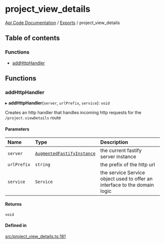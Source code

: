 # project\_view\_details
 
[Api Code Documentation](../README.md) / [Exports](../modules.md) / project\_view\_details

## Table of contents

### Functions

- [addHttpHandler](project_view_details.md#addhttphandler)

## Functions

### addHttpHandler

▸ **addHttpHandler**(`server`, `urlPrefix`, `service`): `void`

Creates an http handler that handles incoming http requests for the `/project.viewDetails` route

#### Parameters

| Name | Type | Description |
| :------ | :------ | :------ |
| `server` | [`AugmentedFastifyInstance`](../interfaces/types.AugmentedFastifyInstance.md) | the current fastify server instance |
| `urlPrefix` | `string` | the prefix of the http url |
| `service` | `Service` | the service Service object used to offer an interface to the domain logic |

#### Returns

`void`

#### Defined in

[src/project_view_details.ts:181](https://github.com/openkfw/TruBudget/blob/0804644/api/src/project_view_details.ts#L181)
